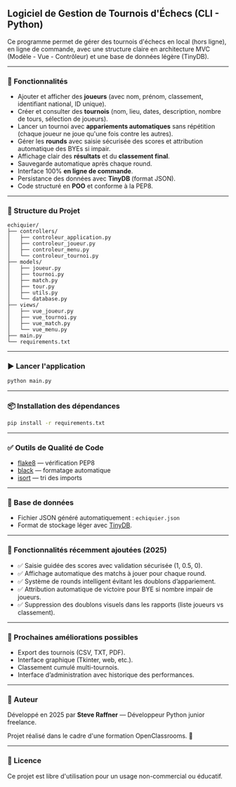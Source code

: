 ## Logiciel de Gestion de Tournois d'Échecs (CLI - Python)

Ce programme permet de gérer des tournois d'échecs en local (hors ligne), en ligne de commande, avec une structure claire en architecture MVC (Modèle - Vue - Contrôleur) et une base de données légère (TinyDB).

---

### 🔧 Fonctionnalités

- Ajouter et afficher des **joueurs** (avec nom, prénom, classement, identifiant national, ID unique).
- Créer et consulter des **tournois** (nom, lieu, dates, description, nombre de tours, sélection de joueurs).
- Lancer un tournoi avec **appariements automatiques** sans répétition (chaque joueur ne joue qu'une fois contre les autres).
- Gérer les **rounds** avec saisie sécurisée des scores et attribution automatique des BYEs si impair.
- Affichage clair des **résultats** et du **classement final**.
- Sauvegarde automatique après chaque round.
- Interface 100% **en ligne de commande**.
- Persistance des données avec **TinyDB** (format JSON).
- Code structuré en **POO** et conforme à la PEP8.

---

### 📁 Structure du Projet

```
echiquier/
├── controllers/
│   ├── controleur_application.py
│   ├── controleur_joueur.py
│   ├── controleur_menu.py
│   └── controleur_tournoi.py
├── models/
│   ├── joueur.py
│   ├── tournoi.py
│   ├── match.py
│   ├── tour.py
│   ├── utils.py
│   └── database.py
├── views/
│   ├── vue_joueur.py
│   ├── vue_tournoi.py
│   ├── vue_match.py
│   └── vue_menu.py
├── main.py
└── requirements.txt
```

---

### ▶️ Lancer l'application

```bash
python main.py
```

---

### 📦 Installation des dépendances

```bash
pip install -r requirements.txt
```

---

### ✅ Outils de Qualité de Code

- [flake8](https://flake8.pycqa.org/) — vérification PEP8
- [black](https://black.readthedocs.io/) — formatage automatique
- [isort](https://pycqa.github.io/isort/) — tri des imports

---

### 💾 Base de données

- Fichier JSON généré automatiquement : `echiquier.json`
- Format de stockage léger avec [TinyDB](https://tinydb.readthedocs.io/en/latest/).

---

### 📌 Fonctionnalités récemment ajoutées (2025)

- ✅ Saisie guidée des scores avec validation sécurisée (1, 0.5, 0).
- ✅ Affichage automatique des matchs à jouer pour chaque round.
- ✅ Système de rounds intelligent évitant les doublons d’appariement.
- ✅ Attribution automatique de victoire pour BYE si nombre impair de joueurs.
- ✅ Suppression des doublons visuels dans les rapports (liste joueurs vs classement).

---

### 🧭 Prochaines améliorations possibles

- Export des tournois (CSV, TXT, PDF).
- Interface graphique (Tkinter, web, etc.).
- Classement cumulé multi-tournois.
- Interface d’administration avec historique des performances.

---

### 👤 Auteur

Développé en 2025 par **Steve Raffner** — Développeur Python junior freelance.

Projet réalisé dans le cadre d'une formation OpenClassrooms. 🧠

---

### 🪪 Licence

Ce projet est libre d'utilisation pour un usage non-commercial ou éducatif.